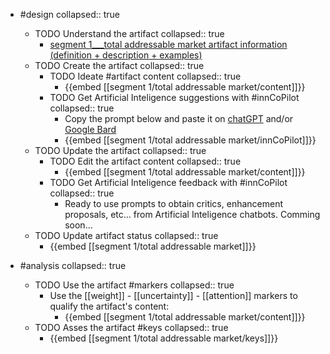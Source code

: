 
- #design
   collapsed:: true
  - TODO Understand the artifact
    collapsed:: true
    - [segment 1___total addressable market artifact information (definition + description + examples)](https://go.innbok.com/#/page/innBoK%2Fsegment-%28id%29%2Ftotal-addressable-market%2Finfo)
  - TODO Create the artifact
     collapsed:: true
    - TODO Ideate #artifact content
      collapsed:: true
      - {{embed [[segment 1/total addressable market/content]]}}
    - TODO Get Artificial Inteligence suggestions with #innCoPilot
      collapsed:: true
      - Copy the prompt below and paste it on [chatGPT](https://chat.openai.com) and/or [Google Bard](https://bard.google.com/chat)
      - {{embed [[segment 1/total addressable market/innCoPilot]]}}
  - TODO Update the artifact
    collapsed:: true
    - TODO Edit the artifact content
     collapsed:: true
      - {{embed [[segment 1/total addressable market/content]]}}
    - TODO Get Artificial Inteligence feedback with #innCoPilot
      collapsed:: true
      - Ready to use prompts to obtain critics, enhancement proposals, etc... from Artificial Inteligence chatbots. Comming soon...
  - TODO Update artifact status
    collapsed:: true
    - {{embed [[segment 1/total addressable market]]}}


- #analysis
  collapsed:: true
  - TODO Use the artifact #markers
    collapsed:: true
    - Use the [[weight]] - [[uncertainty]] - [[attention]] markers to qualify the artifact's content:
      - {{embed [[segment 1/total addressable market/content]]}}
  - TODO Asses the artifact #keys
    collapsed:: true
    - {{embed [[segment 1/total addressable market/keys]]}}



